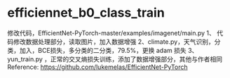 # efficiennet_b0_class_train

修改代码，EfficientNet-PyTorch-master/examples/imagenet/main.py
1、 代码修改数据处理部分，读取图片，加入数据增强
2、climate.py，天气识别，分类，加入，BCE损失，多分类的二分类，79.5%，更换 adam 损失
3、yun_train.py ，正常的交叉熵损失训练，添加了数据增强部分，其他与作者相同
Reference:  https://github.com/lukemelas/EfficientNet-PyTorch
